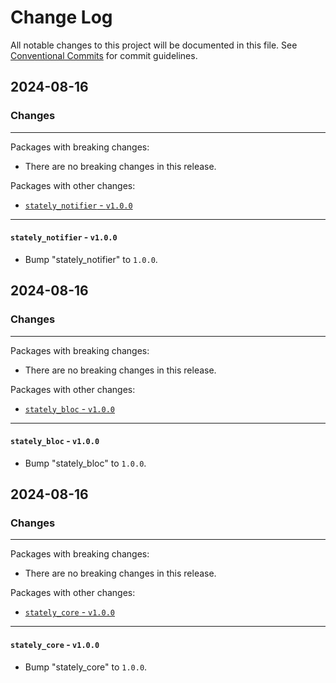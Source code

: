 # Change Log

All notable changes to this project will be documented in this file.
See [Conventional Commits](https://conventionalcommits.org) for commit guidelines.

## 2024-08-16

### Changes

---

Packages with breaking changes:

 - There are no breaking changes in this release.

Packages with other changes:

 - [`stately_notifier` - `v1.0.0`](#stately_notifier---v100)

---

#### `stately_notifier` - `v1.0.0`

 - Bump "stately_notifier" to `1.0.0`.


## 2024-08-16

### Changes

---

Packages with breaking changes:

 - There are no breaking changes in this release.

Packages with other changes:

 - [`stately_bloc` - `v1.0.0`](#stately_bloc---v100)

---

#### `stately_bloc` - `v1.0.0`

 - Bump "stately_bloc" to `1.0.0`.


## 2024-08-16

### Changes

---

Packages with breaking changes:

 - There are no breaking changes in this release.

Packages with other changes:

 - [`stately_core` - `v1.0.0`](#stately_core---v100)

---

#### `stately_core` - `v1.0.0`

 - Bump "stately_core" to `1.0.0`.

